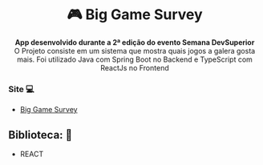 <h1 align="center">🎮 Big Game Survey</h1>
<p align="center">
  <strong>App desenvolvido durante a 2ª edição do evento Semana DevSuperior</strong>
  <br>
  <span>O Projeto consiste em um sistema que mostra quais jogos a galera gosta mais. Foi utilizado Java com Spring Boot no Backend e TypeScript com ReactJs no Frontend</span>
</p>




### Site 💻

- [Big Game Survey](https://sds1.vercel.app/)

## Biblioteca: 📙
- REACT
